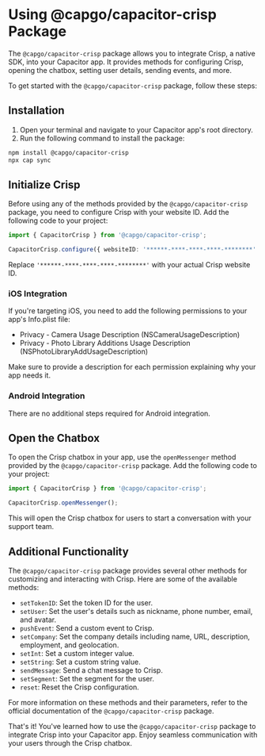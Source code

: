# Using @capgo/capacitor-crisp Package

The `@capgo/capacitor-crisp` package allows you to integrate Crisp, a native SDK, into your Capacitor app. It provides methods for configuring Crisp, opening the chatbox, setting user details, sending events, and more.

To get started with the `@capgo/capacitor-crisp` package, follow these steps:

## Installation

1. Open your terminal and navigate to your Capacitor app's root directory.
2. Run the following command to install the package:

```bash
npm install @capgo/capacitor-crisp
npx cap sync
```

## Initialize Crisp

Before using any of the methods provided by the `@capgo/capacitor-crisp` package, you need to configure Crisp with your website ID. Add the following code to your project:

```typescript
import { CapacitorCrisp } from '@capgo/capacitor-crisp';

CapacitorCrisp.configure({ websiteID: '******-****-****-****-********' });
```

Replace `'******-****-****-****-********'` with your actual Crisp website ID.

### iOS Integration

If you're targeting iOS, you need to add the following permissions to your app's Info.plist file:

- Privacy - Camera Usage Description (NSCameraUsageDescription)
- Privacy - Photo Library Additions Usage Description (NSPhotoLibraryAddUsageDescription)

Make sure to provide a description for each permission explaining why your app needs it.

### Android Integration

There are no additional steps required for Android integration.

## Open the Chatbox

To open the Crisp chatbox in your app, use the `openMessenger` method provided by the `@capgo/capacitor-crisp` package. Add the following code to your project:

```typescript
import { CapacitorCrisp } from '@capgo/capacitor-crisp';

CapacitorCrisp.openMessenger();
```

This will open the Crisp chatbox for users to start a conversation with your support team.

## Additional Functionality

The `@capgo/capacitor-crisp` package provides several other methods for customizing and interacting with Crisp. Here are some of the available methods:

- `setTokenID`: Set the token ID for the user.
- `setUser`: Set the user's details such as nickname, phone number, email, and avatar.
- `pushEvent`: Send a custom event to Crisp.
- `setCompany`: Set the company details including name, URL, description, employment, and geolocation.
- `setInt`: Set a custom integer value.
- `setString`: Set a custom string value.
- `sendMessage`: Send a chat message to Crisp.
- `setSegment`: Set the segment for the user.
- `reset`: Reset the Crisp configuration.

For more information on these methods and their parameters, refer to the official documentation of the `@capgo/capacitor-crisp` package.

That's it! You've learned how to use the `@capgo/capacitor-crisp` package to integrate Crisp into your Capacitor app. Enjoy seamless communication with your users through the Crisp chatbox.